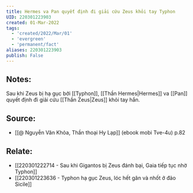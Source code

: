```yaml
---
title: Hermes va Pan quyết định đi giải cứu Zeus khỏi tay Typhon
UID: 220301223903
created: 01-Mar-2022
tags:
  - 'created/2022/Mar/01'
  - 'evergreen'
  - 'permanent/fact'
aliases: 220301223903
publish: False
---
```

## Notes:
Sau khi Zeus bị hạ gục bởi [[Typhon]], [[Thần Hermes|Hermes]] va [[Pan]] quyết định đi giải cứu [[Thần Zeus|Zeus]] khỏi tay hắn.

## Source:
- [[@ Nguyễn Văn Khỏa, Thần thoại Hy Lạp]] (ebook mobi Tve-4u) p.82

## Relate:
- [[220301222714 - Sau khi Gigantos bị Zeus đánh bại, Gaia tiếp tục nhờ Typhon]]
- [[220301223636 - Typhon hạ gục Zeus, lóc hết gân và nhốt ở đảo Sicile]]